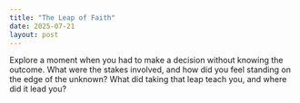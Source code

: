 ```yaml
---
title: "The Leap of Faith"
date: 2025-07-21
layout: post
---
```


Explore a moment when you had to make a decision without knowing the outcome. What were the stakes involved, and how did you feel standing on the edge of the unknown? What did taking that leap teach you, and where did it lead you?
